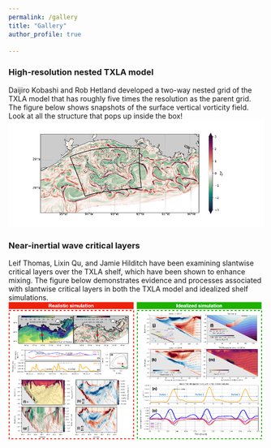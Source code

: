 ```yaml
---
permalink: /gallery
title: "Gallery"
author_profile: true

---
```

### High-resolution nested TXLA model
Daijiro Kobashi and Rob Hetland developed a two-way nested grid of the TXLA model that has roughly five times the resolution as the parent grid. The figure below shows snapshots of the surface vertical vorticity field. Look at all the structure that pops up inside the box!
![](../images/nested_vorticity.png)

### Near-inertial wave critical layers
Leif Thomas, Lixin Qu, and Jamie Hilditch have been examining slantwise critical layers over the TXLA shelf, which have been shown to enhance mixing. The figure below demonstrates evidence and processes associated with slantwise critical layers in both the TXLA model and idealized shelf simulations. 
![](../images/critical_layer.png)
